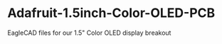 Adafruit-1.5inch-Color-OLED-PCB
===============================

EagleCAD files for our 1.5" Color OLED display breakout
